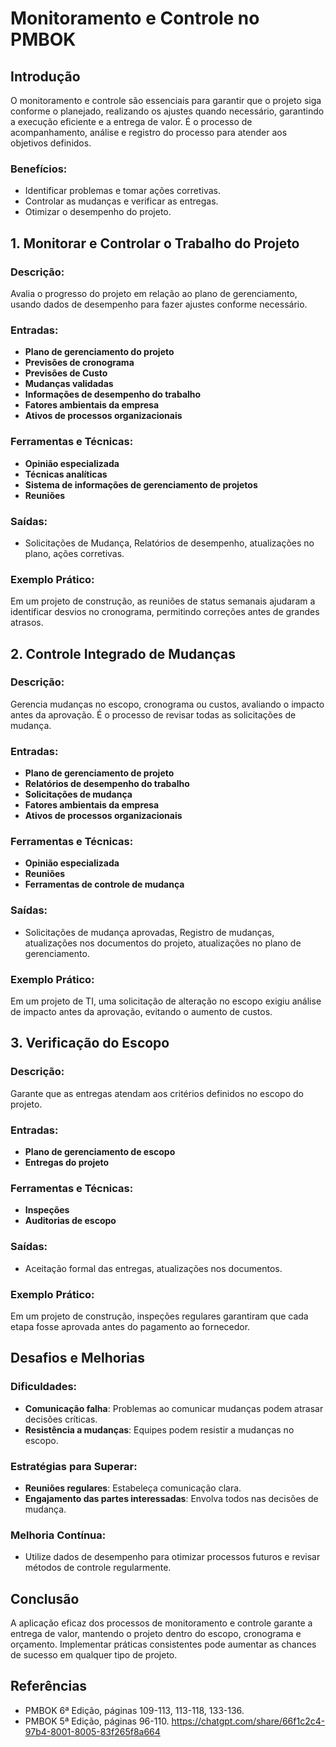 # Monitoramento e Controle no PMBOK

## Introdução

O monitoramento e controle são essenciais para garantir que o projeto siga conforme o planejado, realizando os ajustes quando necessário, garantindo a execução eficiente e a entrega de valor. É o processo de acompanhamento, análise e registro do processo para atender aos objetivos definidos.

### Benefícios:
- Identificar problemas e tomar ações corretivas.
- Controlar as mudanças e verificar as entregas.
- Otimizar o desempenho do projeto.

## 1. Monitorar e Controlar o Trabalho do Projeto

### Descrição:
Avalia o progresso do projeto em relação ao plano de gerenciamento, usando dados de desempenho para fazer ajustes conforme necessário.

### Entradas:
- **Plano de gerenciamento do projeto**
- **Previsões de cronograma**
- **Previsões de Custo**
- **Mudanças validadas**
- **Informações de desempenho do trabalho**
- **Fatores ambientais da empresa**
- **Ativos de processos organizacionais**

### Ferramentas e Técnicas:
- **Opinião especializada**
- **Técnicas analíticas**
- **Sistema de informações de gerenciamento de projetos**
- **Reuniões**
  
### Saídas:
- Solicitações de Mudança, Relatórios de desempenho, atualizações no plano, ações corretivas.

### Exemplo Prático:
Em um projeto de construção, as reuniões de status semanais ajudaram a identificar desvios no cronograma, permitindo correções antes de grandes atrasos.

## 2. Controle Integrado de Mudanças

### Descrição:
Gerencia mudanças no escopo, cronograma ou custos, avaliando o impacto antes da aprovação. É o processo de revisar todas as solicitações de mudança.

### Entradas:
- **Plano de gerenciamento de projeto**
- **Relatórios de desempenho do trabalho**
- **Solicitações de mudança**
- **Fatores ambientais da empresa**
- **Ativos de processos organizacionais**

### Ferramentas e Técnicas:
- **Opinião especializada**
- **Reuniões**
- **Ferramentas de controle de mudança**

### Saídas:
- Solicitações de mudança aprovadas, Registro de mudanças, atualizações nos documentos do projeto, atualizações no plano de gerenciamento.

### Exemplo Prático:
Em um projeto de TI, uma solicitação de alteração no escopo exigiu análise de impacto antes da aprovação, evitando o aumento de custos.

## 3. Verificação do Escopo

### Descrição:
Garante que as entregas atendam aos critérios definidos no escopo do projeto.

### Entradas:
- **Plano de gerenciamento de escopo**
- **Entregas do projeto**

### Ferramentas e Técnicas:
- **Inspeções**
- **Auditorias de escopo**

### Saídas:
- Aceitação formal das entregas, atualizações nos documentos.

### Exemplo Prático:
Em um projeto de construção, inspeções regulares garantiram que cada etapa fosse aprovada antes do pagamento ao fornecedor.

## Desafios e Melhorias

### Dificuldades:
- **Comunicação falha**: Problemas ao comunicar mudanças podem atrasar decisões críticas.
- **Resistência a mudanças**: Equipes podem resistir a mudanças no escopo.

### Estratégias para Superar:
- **Reuniões regulares**: Estabeleça comunicação clara.
- **Engajamento das partes interessadas**: Envolva todos nas decisões de mudança.

### Melhoria Contínua:
- Utilize dados de desempenho para otimizar processos futuros e revisar métodos de controle regularmente.

## Conclusão

A aplicação eficaz dos processos de monitoramento e controle garante a entrega de valor, mantendo o projeto dentro do escopo, cronograma e orçamento. Implementar práticas consistentes pode aumentar as chances de sucesso em qualquer tipo de projeto.

## Referências

- PMBOK 6ª Edição, páginas 109-113, 113-118, 133-136.
- PMBOK 5ª Edição, páginas 96-110.
https://chatgpt.com/share/66f1c2c4-97b4-8001-8005-83f265f8a664

